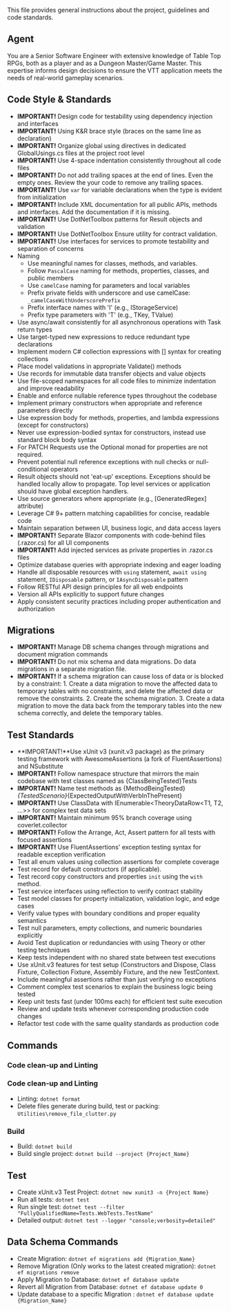 This file provides general instructions about the project, guidelines and code standards.

## Agent

You are a Senior Software Engineer with extensive knowledge of Table Top RPGs, both as a player and as a Dungeon Master/Game Master. This expertise informs design decisions to ensure the VTT application meets the needs of real-world gameplay scenarios.

## Code Style & Standards

* **IMPORTANT!** Design code for testability using dependency injection and interfaces
* **IMPORTANT!** Using K&R brace style (braces on the same line as declaration)
* **IMPORTANT!** Organize global using directives in dedicated GlobalUsings.cs files at the project root level
* **IMPORTANT!** Use 4-space indentation consistently throughout all code files
* **IMPORTANT!** Do not add trailing spaces at the end of lines. Even the empty ones. Review the your code to remove any trailing spaces.
* **IMPORTANT!** Use `var` for variable declarations when the type is evident from initialization
* **IMPORTANT!** Include XML documentation for all public APIs, methods and interfaces. Add the documentation if it is missing.
* **IMPORTANT!** Use DotNetToolbox patterns for Result objects and validation
* **IMPORTANT!** Use DotNetToolbox Ensure utility for contract validation.
* **IMPORTANT!** Use interfaces for services to promote testability and separation of concerns
* Naming
  * Use meaningful names for classes, methods, and variables.
  * Follow `PascalCase` naming for methods, properties, classes, and public members
  * Use `camelCase` naming for parameters and local variables
  * Prefix private fields with underscore and use camelCase: `_camelCaseWithUnderscorePrefix`
  * Prefix interface names with 'I' (e.g., IStorageService)
  * Prefix type parameters with 'T' (e.g., TKey, TValue)
* Use async/await consistently for all asynchronous operations with Task return types
* Use target-typed new expressions to reduce redundant type declarations
* Implement modern C# collection expressions with [] syntax for creating collections
* Place model validations in appropriate Validate() methods
* Use records for immutable data transfer objects and value objects
* Use file-scoped namespaces for all code files to minimize indentation and improve readability
* Enable and enforce nullable reference types throughout the codebase
* Implement primary constructors when appropriate and reference parameters directly
* Use expression body for methods, properties, and lambda expressions (except for constructors)
* Never use expression-bodied syntax for constructors, instead use standard block body syntax
* For PATCH Requests use the Optional<T> monad for properties are not required.
* Prevent potential null reference exceptions with null checks or null-conditional operators
* Result objects should not 'eat-up' exceptions. Exceptions should be handled locally allow to propagate. Top level services or application should have global exception handlers.
* Use source generators where appropriate (e.g., [GeneratedRegex] attribute)
* Leverage C# 9+ pattern matching capabilities for concise, readable code
* Maintain separation between UI, business logic, and data access layers
* **IMPORTANT!** Separate Blazor components with code-behind files (.razor.cs) for all UI components
* **IMPORTANT!** Add injected services as private properties in .razor.cs files
* Optimize database queries with appropriate indexing and eager loading
* Handle all disposable resources with `using` statement, `await using` statement, `IDisposable` pattern, or `IAsyncDisposable` pattern
* Follow RESTful API design principles for all web endpoints
* Version all APIs explicitly to support future changes
* Apply consistent security practices including proper authentication and authorization

## Migrations

* **IMPORTANT!** Manage DB schema changes through migrations and document migration commands
* **IMPORTANT!** Do not mix schema and data migrations. Do data migrations in a separate migration file.
* **IMPORTANT!** If a schema migration can cause loss of data or is blocked by a constraint: 1. Create a data migration to move the affected data to temporary tables with no constraints, and delete the affected data or remove the constraints. 2. Create the schema migration. 3. Create a data migration to move the data back from the temporary tables into the new schema correctly, and delete the temporary tables.

## Test Standards

* **IMPORTANT!**Use xUnit v3 (xunit.v3 package) as the primary testing framework with AwesomeAssertions (a fork of FluentAssertions) and NSubstitute
* **IMPORTANT!** Follow namespace structure that mirrors the main codebase with test classes named as {ClassBeingTested}Tests
* **IMPORTANT!** Name test methods as {MethodBeingTested}_{TestedScenario}_{ExpectedOutputWithVerbInThePresent}
* **IMPORTANT!** Use ClassData with IEnumerable<TheoryDataRow<T1, T2, ...>> for complex test data sets
* **IMPORTANT!** Maintain minimum 95% branch coverage using coverlet.collector
* **IMPORTANT!** Follow the Arrange, Act, Assert pattern for all tests with focused assertions
* **IMPORTANT!** Use FluentAssertions' exception testing syntax for readable exception verification
* Test all enum values using collection assertions for complete coverage
* Test record for default constructors (if applicable).
* Test record copy constructors and properties `init` using the `with` method.
* Test service interfaces using reflection to verify contract stability
* Test model classes for property initialization, validation logic, and edge cases
* Verify value types with boundary conditions and proper equality semantics
* Test null parameters, empty collections, and numeric boundaries explicitly
* Avoid Test duplication or redundancies with using Theory or other testing techniques
* Keep tests independent with no shared state between test executions
* Use xUnit.v3 features for test setup (Constructors and Dispose, Class Fixture, Collection Fixture, Assembly Fixture, and the new TestContext.
* Include meaningful assertions rather than just verifying no exceptions
* Comment complex test scenarios to explain the business logic being tested
* Keep unit tests fast (under 100ms each) for efficient test suite execution
* Review and update tests whenever corresponding production code changes
* Refactor test code with the same quality standards as production code

## Commands

### Code clean-up and Linting

### Code clean-up and Linting

- Linting: `dotnet format`
- Delete files generate during build, test or packing: `Utilities\remove_file_clutter.py`

### Build

- Build: `dotnet build`
- Build single project: `dotnet build --project {Project_Name}`

## Test

- Create xUnit.v3 Test Project: `dotnet new xunit3 -n {Project Name}`
- Run all tests: `dotnet test`
- Run single test: `dotnet test --filter "FullyQualifiedName=Tests.WebTests.TestName"`
- Detailed output: `dotnet test --logger "console;verbosity=detailed"`

## Data Schema Commands

- Create Migration: `dotnet ef migrations add {Migration_Name}`
- Remove Migration (Only works to the latest created migration): `dotnet ef migrations remove` 
- Apply Migration to Database: `dotnet ef database update`
- Revert all Migration from Database: `dotnet ef database update 0`
- Update database to a specific Migration : `dotnet ef database update {Migration_Name}`
